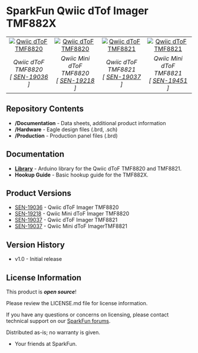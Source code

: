 SparkFun Qwiic dTof Imager TMF882X
========================================

<table class="table table-hover table-striped table-bordered">
  <tr align="center">
   <td><a href="https://www.sparkfun.com/products/19036"><img src="" alt="Qwiic dToF TMF8820"></a></td>
   <td><a href="https://www.sparkfun.com/products/19218"><img src="" alt="Qwiic dToF TMF8820"></a></td>
   <td><a href="https://www.sparkfun.com/products/19037"><img src="" alt="Qwiic dToF TMF8821"></a></td>
   <td><a href="https://www.sparkfun.com/products/19451"><img src="" alt="Qwiic dToF TMF8821"></a></td>
  </tr>
  <tr align="center">
   <td><i>Qwiic dToF TMF8820 <br />[ <a href="https://www.sparkfun.com/products/19036">SEN-19036</a> ]</i></td>
   <td><i>Qwiic Mini dToF TMF8820 <br /> [ <a href="https://www.sparkfun.com/products/19218">SEN-19218</a> ]</i></td>
   <td><i>Qwiic dToF TMF8821 <br /> [ <a href="https://www.sparkfun.com/products/19037">SEN-19037</a> ]</i></td>
   <td><i>Qwiic Mini dToF TMF8821 <br /> [ <a href="https://www.sparkfun.com/products/19451">SEN-19451</a> ]</i></td>
  </tr>
</table>

<Basic description of the part.>

Repository Contents
-------------------

* **/Documentation** - Data sheets, additional product information
* **/Hardware** - Eagle design files (.brd, .sch)
* **/Production** - Production panel files (.brd)


Documentation
--------------
* **[Library](https://github.com/sparkfun/SparkFun_TMF882X_dToF_Arduino_Library)** - Arduino library for the Qwiic dToF TMF8820 and TMF8821.
* **Hookup Guide** - Basic hookup guide for the TMF882X.

Product Versions
----------------
* [SEN-19036](https://www.sparkfun.com/products/19036) - Qwiic dToF Imager TMF8820
* [SEN-19218](https://www.sparkfun.com/products/19218) - Qwiic Mini dToF Imager TMF8820
* [SEN-19037](https://www.sparkfun.com/products/19037) - Qwiic dToF Imager TMF8821
* [SEN-19037](https://www.sparkfun.com/products/19451) - Qwiic Mini dToF ImagerTMF8821

Version History
---------------
* v1.0 - Initial release

License Information
-------------------

This product is _**open source**_! 

Please review the LICENSE.md file for license information. 

If you have any questions or concerns on licensing, please contact technical support on our [SparkFun forums](https://forum.sparkfun.com/viewforum.php?f=152).

Distributed as-is; no warranty is given.

- Your friends at SparkFun.

_<COLLABORATION CREDIT>_
